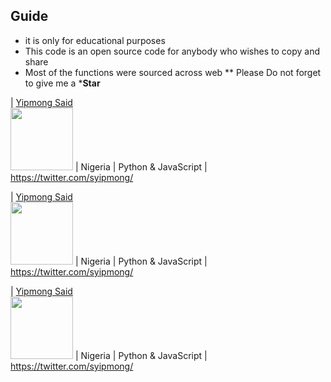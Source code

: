 ## Guide
- it is only for educational purposes
- This code is an open source code for anybody who wishes to copy and share 
- Most of the functions were sourced across web
** Please Do not forget to give me a ***Star**

| [Yipmong Said](https://github.com/syipmong) <br> <img src="https://blob.sololearn.com/avatars/5d22e885-353c-4850-956d-493a240559ab.jpg" width="100" height="100">   | Nigeria                | Python & JavaScript                     |    https://twitter.com/syipmong/

| [Yipmong Said](https://github.com/syipmong) <br> <img src="https://blob.sololearn.com/avatars/5d22e885-353c-4850-956d-493a240559ab.jpg" width="100" height="100">   | Nigeria                | Python & JavaScript                     |    https://twitter.com/syipmong/


| [Yipmong Said](https://github.com/syipmong) <br> <img src="https://blob.sololearn.com/avatars/5d22e885-353c-4850-956d-493a240559ab.jpg" width="100" height="100">   | Nigeria                | Python & JavaScript                     |    https://twitter.com/syipmong/
